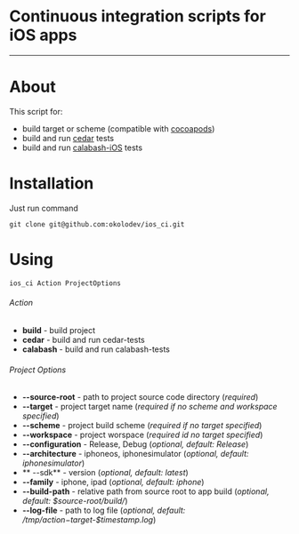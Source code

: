Continuous integration scripts for iOS apps
============
---
# About
This script for:

* build target or scheme (compatible with [cocoapods](https://github.com/CocoaPods/CocoaPods))
* build and run [cedar](https://github.com/pivotal/cedar) tests
* build and run [calabash-iOS](https://github.com/calabash/calabash-ios) tests

# Installation
Just run command

`git clone git@github.com:okolodev/ios_ci.git`

# Using


`ios_ci Action ProjectOptions`

###### Action

*  **build** - build project
*  **cedar** - build and run cedar-tests
*  **calabash** - build and run calabash-tests


###### Project Options

*  **--source-root** - path to project source code directory (*required*)
*  **--target** - project target name (*required if no scheme and workspace specified*)
*  **--scheme** - project build scheme (*required if no target specified*)
*  **--workspace** - project worspace (*required id no target specified*)
*  **--configuration** - Release, Debug (*optional, default: Release*)
*  **--architecture** - iphoneos, iphonesimulator (*optional, default: iphonesimulator*)
* ** --sdk** - version (*optional, default: latest*)
*  **--family** - iphone, ipad (*optional, default: iphone*)
*  **--build-path** - relative path from source root to app build (*optional, default: $source-root/build/*)
*  **--log-file** - path to log file (*optional, default: /tmp/$action-$target-$timestamp.log*)
